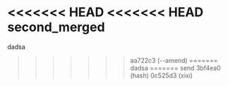 <<<<<<< HEAD
<<<<<<< HEAD
second_merged
=======
dadsa
>>>>>>> aa722c3 (--amend)
=======
dadsa
=======
send
>>>>>>> 3bf4ea0 (hash)
>>>>>>> 0c525d3 (xixi)
